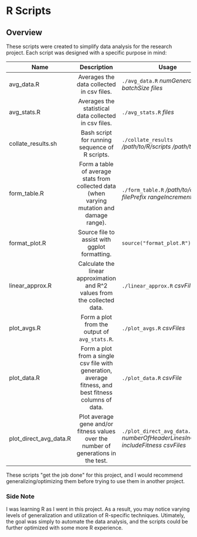 # R Scripts

## Overview
These scripts were created to simplify data analysis for the research project. Each script was designed with a specific purpose in mind:

| Name        | Description           | Usage  |
| ------------- |:-------------:| -----|
| avg_data.R     | Averages the data collected in csv files. | ```./avg_data.R``` *numGenerations* *batchSize* *files*|
| avg_stats.R     | Averages the statistical data collected in csv files. | ```./avg_stats.R``` *files* |
| collate_results.sh | Bash script for running sequence of R scripts. | ```./collate_results``` */path/to/R/scripts* */path/to/data* |
| form_table.R     | Form a table of average stats from collected data (when varying mutation and damage range). | ```./form_table.R``` */path/to/data* *filePrefix* *rangeIncrement* |
| format_plot.R | Source file to assist with ggplot formatting. | ```source("format_plot.R")``` |
| linear_approx.R | Calculate the linear approximation and R^2 values from the collected data. | ```./linear_approx.R``` *csvFiles* |
| plot_avgs.R | Form a plot from the output of ```avg_stats.R```. | ```./plot_avgs.R``` *csvFiles* |
| plot_data.R | Form a plot from a single csv file with generation, average fitness, and best fitness columns of data. | ```./plot_data.R``` *csvFile* |
| plot_direct_avg_data.R | Plot average gene and/or fitness values over the number of generations in the test. | ```./plot_direct_avg_data.R``` *numberOfHeaderLinesInCsvFiles* *includeFitness* *csvFiles* |

These scripts "get the job done" for this project, and I would recommend generalizing/optimizing them before trying to use them in another project.

### Side Note
I was learning R as I went in this project. As a result, you may notice varying levels of generalization and utilization of R-specific techniques. Utimately, the goal was simply to automate the data analysis, and the scripts could be further optimized with some more R experience.
